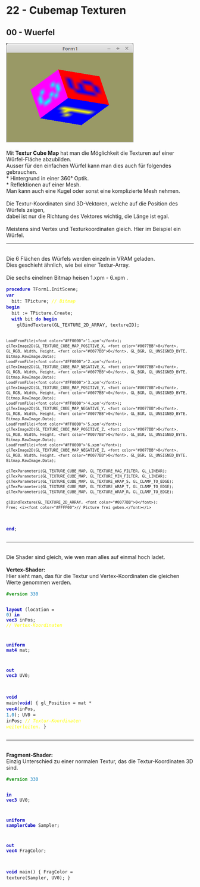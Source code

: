 <html>
    <b><h1>22 - Cubemap Texturen</h1></b>
    <b><h2>00 - Wuerfel</h2></b>
<img src="image.png" alt="Selfhtml"><br><br>
Mit <b>Textur Cube Map</b> hat man die Möglichkeit die Texturen auf einer Würfel-Fläche abzubilden.<br>
Ausser für den einfachen Würfel kann man dies auch für folgendes gebrauchen.<br>
* Hintergrund in einer 360° Optik.<br>
* Reflektionen auf einer Mesh.<br>
Man kann auch eine Kugel oder sonst eine komplizierte Mesh nehmen.<br>
<br>
Die Textur-Koordinaten sind 3D-Vektoren, welche auf die Position des Würfels zeigen,<br>
dabei ist nur die Richtung des Vektores wichtig, die Länge ist egal.<br>
<br>
Meistens sind Vertex und Texturkoordinaten gleich. Hier im Beispiel ein Würfel.<br>
<hr><br>
Die 6 Flächen des Würfels werden einzeln in VRAM geladen.<br>
Dies geschieht ähnlich, wie bei einer Textur-Array.<br>
<br>
Die sechs einelnen Bitmap heisen 1.xpm - 6.xpm .<br>
<pre><code><b><font color="0000BB">procedure</font></b> TForm1.InitScene;
<b><font color="0000BB">var</font></b>
  bit: TPicture; <i><font color="#FFFF00">// Bitmap</font></i>
<b><font color="0000BB">begin</font></b>
  bit := TPicture.Create;
  <b><font color="0000BB">with</font></b> bit <b><font color="0000BB">do</font></b> <b><font color="0000BB">begin</font></b>
    glBindTexture(GL_TEXTURE_2D_ARRAY, textureID);

    LoadFromFile(<font color="#FF0000">'1.xpm'</font>);
    glTexImage2D(GL_TEXTURE_CUBE_MAP_POSITIVE_X, <font color="#0077BB">0</font>, GL_RGB, Width, Height, <font color="#0077BB">0</font>, GL_BGR, GL_UNSIGNED_BYTE, Bitmap.RawImage.Data);
    LoadFromFile(<font color="#FF0000">'2.xpm'</font>);
    glTexImage2D(GL_TEXTURE_CUBE_MAP_NEGATIVE_X, <font color="#0077BB">0</font>, GL_RGB, Width, Height, <font color="#0077BB">0</font>, GL_BGR, GL_UNSIGNED_BYTE, Bitmap.RawImage.Data);
    LoadFromFile(<font color="#FF0000">'3.xpm'</font>);
    glTexImage2D(GL_TEXTURE_CUBE_MAP_POSITIVE_Y, <font color="#0077BB">0</font>, GL_RGB, Width, Height, <font color="#0077BB">0</font>, GL_BGR, GL_UNSIGNED_BYTE, Bitmap.RawImage.Data);
    LoadFromFile(<font color="#FF0000">'4.xpm'</font>);
    glTexImage2D(GL_TEXTURE_CUBE_MAP_NEGATIVE_Y, <font color="#0077BB">0</font>, GL_RGB, Width, Height, <font color="#0077BB">0</font>, GL_BGR, GL_UNSIGNED_BYTE, Bitmap.RawImage.Data);
    LoadFromFile(<font color="#FF0000">'5.xpm'</font>);
    glTexImage2D(GL_TEXTURE_CUBE_MAP_POSITIVE_Z, <font color="#0077BB">0</font>, GL_RGB, Width, Height, <font color="#0077BB">0</font>, GL_BGR, GL_UNSIGNED_BYTE, Bitmap.RawImage.Data);
    LoadFromFile(<font color="#FF0000">'6.xpm'</font>);
    glTexImage2D(GL_TEXTURE_CUBE_MAP_NEGATIVE_Z, <font color="#0077BB">0</font>, GL_RGB, Width, Height, <font color="#0077BB">0</font>, GL_BGR, GL_UNSIGNED_BYTE, Bitmap.RawImage.Data);

    glTexParameteri(GL_TEXTURE_CUBE_MAP, GL_TEXTURE_MAG_FILTER, GL_LINEAR);
    glTexParameteri(GL_TEXTURE_CUBE_MAP, GL_TEXTURE_MIN_FILTER, GL_LINEAR);
    glTexParameteri(GL_TEXTURE_CUBE_MAP, GL_TEXTURE_WRAP_S, GL_CLAMP_TO_EDGE);
    glTexParameteri(GL_TEXTURE_CUBE_MAP, GL_TEXTURE_WRAP_T, GL_CLAMP_TO_EDGE);
    glTexParameteri(GL_TEXTURE_CUBE_MAP, GL_TEXTURE_WRAP_R, GL_CLAMP_TO_EDGE);

    glBindTexture(GL_TEXTURE_2D_ARRAY, <font color="#0077BB">0</font>);
    Free; <i><font color="#FFFF00">// Picture frei geben.</font></i>
  <b><font color="0000BB">end</font></b>;</code></pre>
<hr><br>
Die Shader sind gleich, wie wen man alles auf einmal hoch ladet.<br>
<br>
<b>Vertex-Shader:</b><br>
Hier sieht man, das für die Textur und Vertex-Koordinaten die gleichen Werte genommen werden.<br>
<pre><code><b><font color="#008800">#version</font></b> <font color="#0077BB">330</font>

<b><font color="0000BB">layout</font></b> (location =  <font color="#0077BB">0</font>) <b><font color="0000BB">in</font></b> <b><font color="0000BB">vec3</font></b> inPos;   <i><font color="#FFFF00">// Vertex-Koordinaten</font></i>

<b><font color="0000BB">uniform</font></b> <b><font color="0000BB">mat4</font></b> mat;

<b><font color="0000BB">out</font></b> <b><font color="0000BB">vec3</font></b> UV0;

<b><font color="0000BB">void</font></b> main(<b><font color="0000BB">void</font></b>)
{
  gl_Position = mat * <b><font color="0000BB">vec4</font></b>(inPos, <font color="#0077BB">1</font>.<font color="#0077BB">0</font>);
  UV0 = inPos;                           <i><font color="#FFFF00">// Textur-Koordinaten weiterleiten.</font></i>
}
</code></pre>
<hr><br>
<b>Fragment-Shader:</b><br>
Einzig Unterschied zu einer normalen Textur, das die Textur-Koordinaten 3D sind.<br>
<pre><code><b><font color="#008800">#version</font></b> <font color="#0077BB">330</font>

<b><font color="0000BB">in</font></b> <b><font color="0000BB">vec3</font></b> UV0;

<b><font color="0000BB">uniform</font></b> <b><font color="0000BB">samplerCube</font></b> Sampler;

<b><font color="0000BB">out</font></b> <b><font color="0000BB">vec4</font></b> FragColor;

<b><font color="0000BB">void</font></b> main()
{
  FragColor = texture(Sampler, UV0);
}
</code></pre>

</html>
